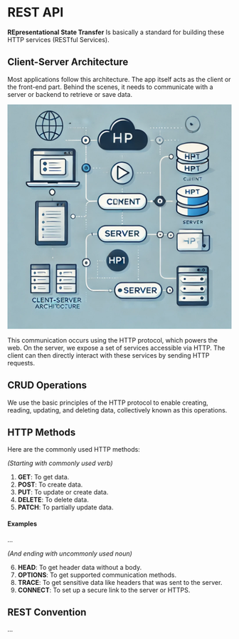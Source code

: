 # REST API

**REpresentational State Transfer** Is basically a standard for building these HTTP services (RESTful Services).

## Client-Server Architecture

Most applications follow this architecture. The app itself acts as the client or the front-end part. Behind the scenes, it needs to communicate with a server or backend to retrieve or save data.

![clientserver-arch](images/clientserver-arch.png)

This communication occurs using the HTTP protocol, which powers the web. On the server, we expose a set of services accessible via HTTP. The client can then directly interact with these services by sending HTTP requests.

## CRUD Operations

We use the basic principles of the HTTP protocol to enable creating, reading, updating, and deleting data, collectively known as this operations.

## HTTP Methods

Here are the commonly used HTTP methods:

_(Starting with commonly used verb)_

1. **GET**: To get data.
2. **POST**: To create data.
3. **PUT**: To update or create data.
4. **DELETE**: To delete data.
5. **PATCH**: To partially update data.

#### Examples

...

_(And ending with uncommonly used noun)_

6. **HEAD**: To get header data without a body.
7. **OPTIONS**: To get supported communication methods.
8. **TRACE**: To get sensitive data like headers that was sent to the server.
9. **CONNECT**: To set up a secure link to the server or HTTPS.

## REST Convention

...

